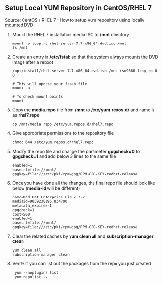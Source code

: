 ## Setup Local YUM Repository in CentOS/RHEL 7

Source: [CentOS / RHEL 7 : How to setup yum repository using locally mounted DVD](https://www.thegeekdiary.com/centos-rhel-7-how-to-setup-yum-repository-using-locally-mounted-dvd/)

1. Mount the RHEL 7 installation media ISO to **/mnt** directory

   ```(bash)
   mount -o loop,ro rhel-server-7.7-x86_64-dvd.iso /mnt
   ls /mnt
   ```

2. Create an entry in **/etc/fstab** so that the system always mounts the DVD image after a reboot

   ```
   /opt/install/rhel-server-7.7-x86_64-dvd.iso /mnt iso9660 loop,ro 0 0
   
   # This will update your fstab file
   mount -a
   
   # To check mount points
   mount
   ```

3. Copy the **media.repo** file from **/mnt** to **/etc/yum.repos.d/** and name it as **rhel7.repo**

   ```(bash)
   cp /mnt/media.repo /etc/yum.repos.d/rhel7.repo
   ```

4. Give appropriate permissions to the repository file

   ```(bash)
   chmod 644 /etc/yum.repos.d/rhel7.repo
   ```

5. Modify the repo file and change the parameter **gpgcheck=0** to **gpgcheck=1** and add below 3 lines to the same file

   ```(bash)
   enabled=1
   baseurl=file:///mnt/
   gpgkey=file:///etc/pki/rpm-gpg/RPM-GPG-KEY-redhat-release
   ```

6. Once you have done all the changes, the final repo file should look like below (**media-id** will be different)

   ```(bash)
   name=Red Hat Enterprise Linux 7.7
   mediaid=9859238196.834790
   metadata_expire=-1
   gpgcheck=1
   cost=500
   enabled=1
   baseurl=file:///mnt/
   gpgkey=file:///etc/pki/rpm-gpg/RPM-GPG-KEY-redhat-release
   ```

7. Clear the related caches by **yum clean all** and **subscription-manager clean** 

   ```(bash)
   yum clean all
   subscription-manager clean
   ```

8. Verify if you can list out the packages from the repo you just created

   ```(bash)
    yum --noplugins list
    yum repolist -v
   ```


